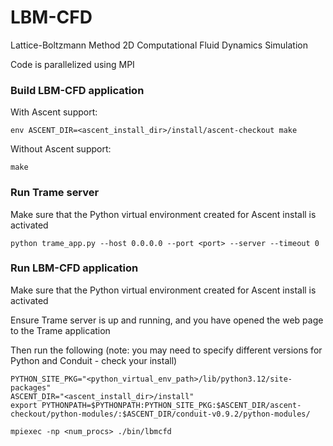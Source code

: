 # LBM-CFD

Lattice-Boltzmann Method 2D Computational Fluid Dynamics Simulation

Code is parallelized using MPI


### Build LBM-CFD application
With Ascent support:
```
env ASCENT_DIR=<ascent_install_dir>/install/ascent-checkout make
```

Without Ascent support:
```
make
```


### Run Trame server
Make sure that the Python virtual environment created for Ascent install is activated

```
python trame_app.py --host 0.0.0.0 --port <port> --server --timeout 0
```


### Run LBM-CFD application
Make sure that the Python virtual environment created for Ascent install is activated

Ensure Trame server is up and running, and you have opened the web page to the Trame application

Then run the following (note: you may need to specify different versions for Python and Conduit - check your install)
```
PYTHON_SITE_PKG="<python_virtual_env_path>/lib/python3.12/site-packages"
ASCENT_DIR="<ascent_install_dir>/install"
export PYTHONPATH=$PYTHONPATH:PYTHON_SITE_PKG:$ASCENT_DIR/ascent-checkout/python-modules/:$ASCENT_DIR/conduit-v0.9.2/python-modules/

mpiexec -np <num_procs> ./bin/lbmcfd
```

